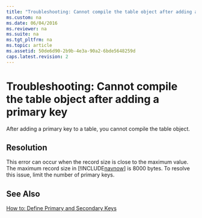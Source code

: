 ```yaml
---
title: "Troubleshooting: Cannot compile the table object after adding a primary key"
ms.custom: na
ms.date: 06/04/2016
ms.reviewer: na
ms.suite: na
ms.tgt_pltfrm: na
ms.topic: article
ms.assetid: 50de6d90-2b9b-4e3a-90a2-6bde5648259d
caps.latest.revision: 2
---
```

# Troubleshooting: Cannot compile the table object after adding a primary key
After adding a primary key to a table, you cannot compile the table object.  
  
## Resolution  
 This error can occur when the record size is close to the maximum value. The maximum record size in [!INCLUDE[navnow](includes/navnow_md.md)] is 8000 bytes. To resolve this issue, limit the number of primary keys.  
  
## See Also  
 [How to: Define Primary and Secondary Keys](../Topic/How%20to:%20Define%20Primary%20and%20Secondary%20Keys.md)